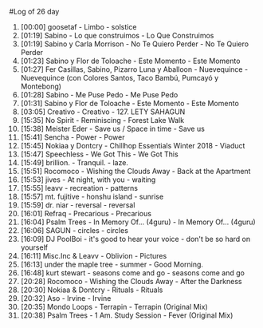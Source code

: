 #Log of 26 day

1. [00:00] goosetaf - Limbo - solstice
1. [01:19] Sabino - Lo que construimos - Lo Que Construimos
1. [01:19] Sabino y Carla Morrison - No Te Quiero Perder - No Te Quiero Perder
1. [01:23] Sabino y Flor de Toloache - Este Momento - Este Momento
1. [01:27] Fer Casillas, Sabino, Pizarro Luna y Aballoon - Nuevequince - Nuevequince (con Colores Santos, Taco Bambú, Pumcayó y Montebong)
1. [01:28] Sabino - Me Puse Pedo - Me Puse Pedo
1. [01:31] Sabino y Flor de Toloache - Este Momento - Este Momento
1. [03:05] Creativo - Creativo - 127. LETY SAHAGUN
1. [15:35] No Spirit - Reminiscing - Forest Lake Walk
1. [15:38] Meister Eder - Save us / Space in time - Save us
1. [15:41] Sencha - Power - Power
1. [15:45] Nokiaa y Dontcry - Chillhop Essentials Winter 2018 - Viaduct
1. [15:47] Speechless - We Got This - We Got This
1. [15:49] brillion. - Tranquil. - laze.
1. [15:51] Rocomoco - Wishing the Clouds Away - Back at the Apartment
1. [15:53] jives - At night, with you - waiting
1. [15:55] leavv - recreation - patterns
1. [15:57] mt. fujitive - honshu island - sunrise
1. [15:59] dr. niar - reversal - reversal
1. [16:01] Refraq - Precarious - Precarious
1. [16:04] Psalm Trees - In Memory Of... (4guru) - In Memory Of... (4guru)
1. [16:06] SAGUN - circles - circles
1. [16:09] DJ PoolBoi - it's good to hear your voice - don't be so hard on yourself
1. [16:11] Misc.Inc & Leavv - Oblivion - Pictures
1. [16:13] under the maple tree - summer - Good Morning.
1. [16:48] kurt stewart - seasons come and go - seasons come and go
1. [20:28] Rocomoco - Wishing the Clouds Away - After the Darkness
1. [20:30] Nokiaa & Dontcry - Rituals - Rituals
1. [20:32] Aso - Irvine - Irvine
1. [20:35] Mondo Loops - Terrapin - Terrapin (Original Mix)
1. [20:38] Psalm Trees - 1 Am. Study Session - Fever (Original Mix)
